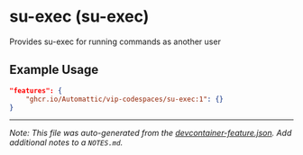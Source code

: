 
# su-exec (su-exec)

Provides su-exec for running commands as another user

## Example Usage

```json
"features": {
    "ghcr.io/Automattic/vip-codespaces/su-exec:1": {}
}
```





---

_Note: This file was auto-generated from the [devcontainer-feature.json](https://github.com/Automattic/vip-codespaces/blob/main/features/src/su-exec/devcontainer-feature.json).  Add additional notes to a `NOTES.md`._
